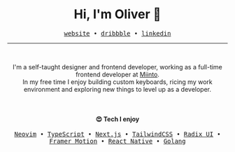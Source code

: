 <h1 align="center">Hi, I'm Oliver 👋</h1>

<p align="center">
  <samp>
    <a href="https://olivercederborg.com">website</a> •
    <a href="https://dribbble.com/oliver">dribbble</a> •
    <a href="https://www.linkedin.com/in/olivercederborg/">linkedin</a>
  </samp>
</p>

---

<br>

<p align="center">
  I'm a self-taught designer and frontend developer, working as a full-time frontend developer at <a href="https://miinto.dk" target="_blank">Miinto</a>.<br/>
  In my free time I enjoy building custom keyboards, ricing my work environment and exploring new things to level up as a developer.
</p>

<br>

<h4 align="center">😍 Tech I enjoy</h4>

<p align="center">
  <samp>
    <a href="https://neovim.io/">Neovim</a> •
    <a href="https://www.typescriptlang.org/">TypeScript</a> •
    <a href="https://nextjs.org/">Next.js</a> •
    <a href="https://tailwindcss.com/">TailwindCSS</a> •
    <a href="https://www.radix-ui.com/">Radix UI</a> •
    <a href="https://www.framer.com/motion/">Framer Motion</a> •
    <a href="https://reactnative.dev/">React Native</a> •
    <a href="https://go.dev/">Golang</a>
  </samp>
</p>
